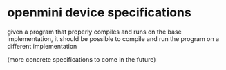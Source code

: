 # openmini device specifications

given a program that properly compiles and runs on the base implementation, it should be possible to compile and run the program on a different implementation

(more concrete specifications to come in the future)
